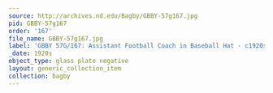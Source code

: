 ```yaml
---
source: http://archives.nd.edu/Bagby/GBBY-57g167.jpg
pid: GBBY-57g167
order: '167'
file_name: GBBY-57g167.jpg
label: 'GBBY 57G/167: Assistant Football Coach in Baseball Hat - c1920s'
_date: 1920s
object_type: glass plate negative
layout: generic_collection_item
collection: bagby
---
```

